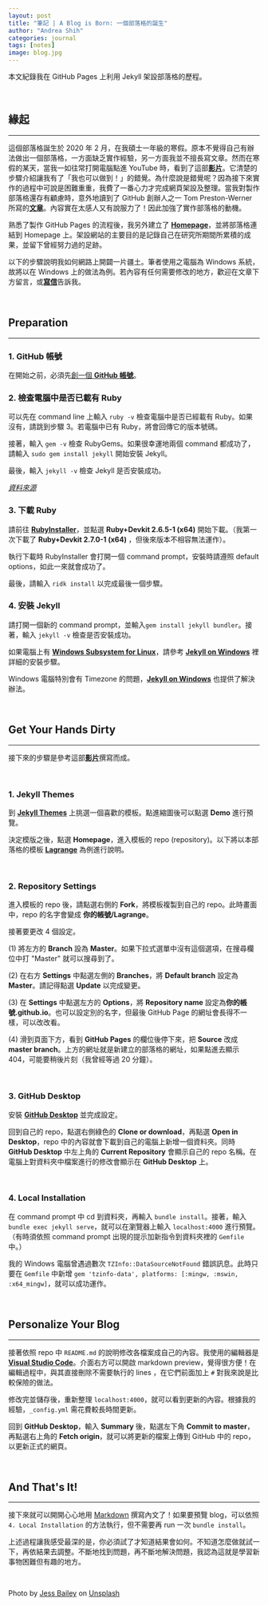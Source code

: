 ```yaml
---
layout: post
title: "筆記 | A Blog is Born: 一個部落格的誕生"
author: "Andrea Shih"
categories: journal
tags: [notes]
image: blog.jpg
---
```

本文紀錄我在 GitHub Pages 上利用 Jekyll 架設部落格的歷程。

&nbsp;

## 緣起
---
這個部落格誕生於 2020 年 2 月，在我碩士一年級的寒假。原本不覺得自己有辦法做出一個部落格，一方面缺乏實作經驗，另一方面我並不擅長寫文章。然而在寒假的某天，當我一如往常打開電腦點進 YouTube 時，看到了這部[**影片**](https://www.youtube.com/watch?v=U0idtvxVo9I)。它清楚的步驟介紹讓我有了「我也可以做到！」的錯覺。為什麼說是錯覺呢？因為接下來實作的過程中可說是困難重重，我費了一番心力才完成網頁架設及整理。當我對製作部落格還存有顧慮時，意外地讀到了 GitHub 創辦人之一 Tom Preston-Werner 所寫的[**文章**](https://tom.preston-werner.com/2008/11/17/blogging-like-a-hacker.html)。內容實在太感人又有說服力了！因此加強了實作部落格的動機。

熟悉了製作 GitHub Pages 的流程後，我另外建立了 [**Homepage**](https://andreashih.github.io/)，並將部落格連結到 Homepage 上。架設網站的主要目的是記錄自己在研究所期間所累積的成果，並留下曾經努力過的足跡。

以下的步驟說明我如何網路上開闢一片疆土。筆者使用之電腦為 Windows 系統，故將以在 Windows 上的做法為例。若內容有任何需要修改的地方，歡迎在文章下方留言，或[**寫信**](mailto:r08142004@ntu.edu.tw)告訴我。

&nbsp;

## Preparation
---
### 1. GitHub 帳號
在開始之前，必須先[創一個 **GitHub 帳號**](https://github.com/)。

### 2. 檢查電腦中是否已載有 Ruby
可以先在 command line 上輸入 `ruby -v` 檢查電腦中是否已經載有 Ruby。如果沒有，請跳到步驟 3。若電腦中已有 Ruby，將會回傳它的版本號碼。

接著，輸入 `gem -v` 檢查 RubyGems。如果很幸運地兩個 command 都成功了，請輸入 `sudo gem install jekyll` 開始安裝 Jekyll。

最後，輸入 `jekyll -v` 檢查 Jekyll 是否安裝成功。

[*資料來源*](https://onextrapixel.com/start-jekyll-blog-github-pages-free/)

### 3. 下載 Ruby
請前往 [**RubyInstaller**](https://rubyinstaller.org/downloads/)，並點選 **Ruby+Devkit 2.6.5-1 (x64)** 開始下載。（我第一次下載了 **Ruby+Devkit 2.7.0-1 (x64)** ，但後來版本不相容無法運作）。

執行下載時 RubyInstaller 會打開一個 command prompt，安裝時請遵照 default options，如此一來就會成功了。

最後，請輸入 `ridk install` 以完成最後一個步驟。

### 4. 安裝 Jekyll
請打開一個新的 command prompt，並輸入`gem install jekyll bundler`。接著，輸入 `jekyll -v` 檢查是否安裝成功。

如果電腦上有 [**Windows Subsystem for Linux**](https://docs.microsoft.com/en-us/windows/wsl/about?redirectedfrom=MSDN)，請參考 [**Jekyll on Windows**](https://jekyllrb.com/docs/installation/windows/#installation-via-bash-on-windows-10) 裡詳細的安裝步驟。

Windows 電腦特別會有 Timezone 的問題，[**Jekyll on Windows**](https://jekyllrb.com/docs/installation/windows/#time-zone-management) 也提供了解決辦法。

&nbsp;

## Get Your Hands Dirty
---
接下來的步驟是參考這部[**影片**](https://www.youtube.com/watch?v=U0idtvxVo9I)撰寫而成。

&nbsp;

### 1. Jekyll Themes
到 [**Jekyll Themes**](http://jekyllthemes.org/) 上挑選一個喜歡的模板。點進縮圖後可以點選 **Demo** 進行預覽。

決定模版之後，點選 **Homepage**，進入模板的 repo (repository)。以下將以本部落格的模板 [**Lagrange**](https://github.com/LeNPaul/Lagrange) 為例進行說明。

&nbsp;

### 2. Repository Settings

進入模板的 repo 後，請點選右側的 **Fork**，將模板複製到自己的 repo。此時畫面中，repo 的名字會變成 **你的帳號/Lagrange**。

接著要更改 4 個設定。

(1) 將左方的 **Branch** 設為 **Master**。如果下拉式選單中沒有這個選項，在搜尋欄位中打 "Master" 就可以搜尋到了。

(2) 在右方 **Settings** 中點選左側的 **Branches**，將 **Default branch** 設定為 **Master**。請記得點選 **Update** 以完成變更。

(3) 在 **Settings** 中點選左方的 **Options**，將 **Repository name** 設定為**你的帳號.github.io**。也可以設定別的名字，但最後 GitHub Page 的網址會長得不一樣，可以改改看。

(4) 滑到頁面下方，看到 **GitHub Pages** 的欄位後停下來，把 **Source** 改成 **master branch**。上方的網址就是新建立的部落格的網址，如果點進去顯示 404，可能要稍後片刻（我曾經等過 20 分鐘）。

&nbsp;

### 3. GitHub Desktop

安裝 [**GitHub Desktop**](https://desktop.github.com/) 並完成設定。

回到自己的 repo，點選右側綠色的 **Clone or download**，再點選 **Open in Desktop**，repo 中的內容就會下載到自己的電腦上新增一個資料夾。同時 **GitHub Desktop** 中左上角的 **Current Repository** 會顯示自己的 repo 名稱。在電腦上對資料夾中檔案進行的修改會顯示在 **GitHub Desktop** 上。

&nbsp;

### 4. Local Installation

在 command prompt 中 cd 到資料夾，再輸入 `bundle install`。接著，輸入 `bundle exec jekyll serve`，就可以在瀏覽器上輸入 `localhost:4000` 進行預覽。（有時須依照 command prompt 出現的提示加新指令到資料夾裡的 `Gemfile` 中。）

我的 Windows 電腦曾遇過數次 `TZInfo::DataSourceNotFound` 錯誤訊息。此時只要在 `Gemfile` 中新增 `gem 'tzinfo-data', platforms: [:mingw, :mswin, :x64_mingw]`，就可以成功運作。

&nbsp;

## Personalize Your Blog
---

接著依照 repo 中 `README.md` 的說明修改各檔案成自己的內容。我使用的編輯器是 [**Visual Studio Code**](https://code.visualstudio.com/)。介面右方可以開啟 markdown preview，覺得很方便！在編輯過程中，與其直接刪除不需要執行的 lines ，在它們前面加上 `#` 對我來說是比較保險的做法。

修改完並儲存後，重新整理 `localhost:4000`，就可以看到更新的內容。根據我的經驗，`_config.yml` 需花費較長時間更新。

回到 **GitHub Desktop**，輸入 **Summary** 後，點選左下角 **Commit to master**，再點選右上角的 **Fetch origin**，就可以將更新的檔案上傳到 GitHub 中的 repo，以更新正式的網頁。

&nbsp;

## And That's It!
---
接下來就可以開開心心地用 [Markdown](https://github.com/adam-p/markdown-here/wiki/Markdown-Here-Cheatsheet) 撰寫內文了！如果要預覽 blog，可以依照 `4. Local Installation` 的方法執行，但不需要再 run 一次 `bundle install`。

上述過程讓我感受最深的是，你必須試了才知道結果會如何。不知道怎麼做就試一下，再依結果去調整。不斷地找到問題，再不斷地解決問題，我認為這就是學習新事物困難但有趣的地方。

&nbsp;

<span>Photo by <a href="https://unsplash.com/@jessbaileydesigns?utm_source=unsplash&amp;utm_medium=referral&amp;utm_content=creditCopyText">Jess Bailey</a> on <a href="https://unsplash.com/s/photos/blog?utm_source=unsplash&amp;utm_medium=referral&amp;utm_content=creditCopyText">Unsplash</a></span>